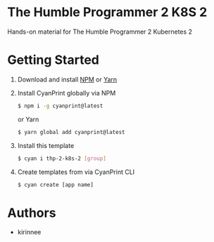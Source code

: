 # The Humble Programmer 2 K8S 2
Hands-on material for The Humble Programmer 2 Kubernetes 2

# Getting Started
1. Download and install [NPM](https://nodejs.org/en/download/) or [Yarn](https://yarnpkg.com/)
2. Install CyanPrint globally via NPM
    ```bash
    $ npm i -g cyanprint@latest
    ```
    
    or Yarn
    ```bash
    $ yarn global add cyanprint@latest 
    ```
   
     
3. Install this template
    ```bash
    $ cyan i thp-2-k8s-2 [group]
    ```
4. Create templates from via CyanPrint CLI
    ```bash
    $ cyan create [app name]
    ```
    
# Authors
 - kirinnee
 

 
